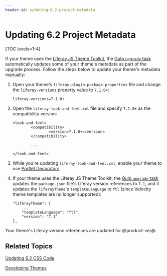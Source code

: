 ```yaml
---
header-id: updating-6-2-project-metadata
---
```


# Updating 6.2 Project Metadata

[TOC levels=1-4]

If your theme uses the 
[Liferay JS Theme Toolkit](https://github.com/liferay/liferay-themes-sdk/tree/master/packages), 
the 
[Gulp `upgrade` task](/docs/7-1/tutorials/-/knowledge_base/t/running-the-upgrade-task-for-6-2-themes) 
automatically updates some of your theme's metadata as part of the upgrade 
process. Follow the steps below to update your theme's metadata manually:

1.  Open your theme's `liferay-plugin-package.properties` file and change the 
    `liferay-versions` property value to `7.1.0+`: 

        liferay-versions=7.1.0+

2.  Open the `liferay-look-and-feel.xml` file and specify `7.1.0+` as the 
    compatibility version: 

        <look-and-feel>
                <compatibility>
                        <version>7.1.0+</version>
                </compatibility>

                ...

        </look-and-feel>
 
3.  While you're updating `liferay-look-and-feel.xml`, enable your theme to use 
    [Portlet Decorators](/docs/7-1/tutorials/-/knowledge_base/t/adding-portlet-decorators-to-a-theme).

4.  If your theme uses the Liferay JS Theme Toolkit, the 
    [Gulp `upgrade` task](/docs/7-1/tutorials/-/knowledge_base/t/running-the-upgrade-task-for-6-2-themes) 
    updates the `package.json` file's Liferay version references to `7.1`, and 
    it updates the `liferayTheme`'s `templateLanguage` to `ftl` 
    (since Velocity theme templates are no longer supported):

        "liferayTheme": {
        	...
        	"templateLanguage": "ftl",
        	"version": "7.1"
        },

Your theme's Liferay version references are updated for @product-ver@. 

## Related Topics

[Updating 6.2 CSS Code](/docs/7-1/tutorials/-/knowledge_base/t/updating-6-2-css-code)

[Developing Themes](/docs/7-1/tutorials/-/knowledge_base/t/developing-themes)
